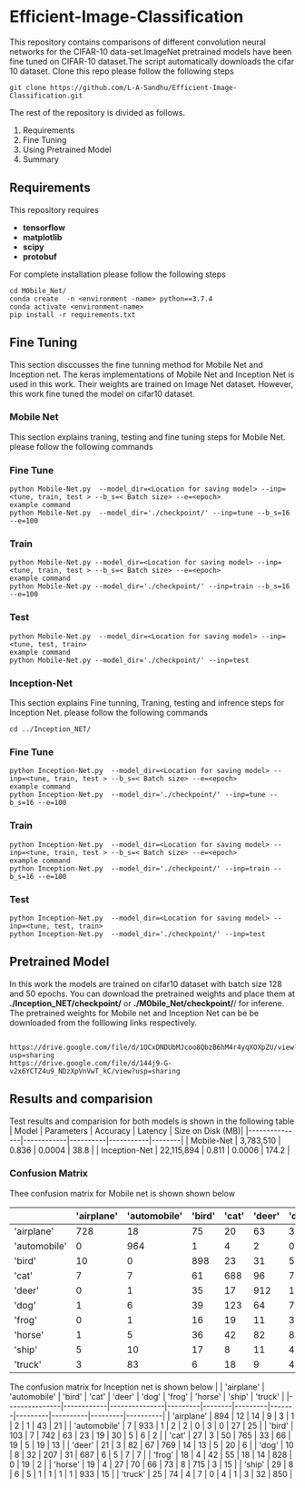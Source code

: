 # Efficient-Image-Classification

 This repository contains comparisons of different convolution neural networks for the CIFAR-10 data-set.ImageNet pretrained models have been fine tuned on CIFAR-10 dataset.The script automatically downloads the cifar 10 dataset. Clone this repo please follow the following steps 
```
git clone https://github.com/L-A-Sandhu/Efficient-Image-Classification.git

```

The rest of the repository is divided as follows. 
  1. Requirements
  2. Fine Tuning
  3. Using Pretrained Model
  4. Summary
## Requirements 
This repository requires 
* **tensorflow**
* **matplotlib**
* **scipy**
* **protobuf**


For complete installation please follow the following steps
```
cd M0bile_Net/
conda create  -n <environment -name> python==3.7.4
conda activate <environment-name>
pip install -r requirements.txt
```
## Fine Tuning 
This section disccusses the fine tunning method for Mobile Net and Inception net. The keras implementations of Mobile Net and Inception Net is used in this work. Their weights are trained on Image Net dataset. However, this work fine tuned the model on cifar10 dataset. 
### Mobile Net

This section explains traning, testing and fine tuning  steps for Mobile Net. please follow the following commands 

### Fine Tune
 
```
python Mobile-Net.py  --model_dir=<Location for saving model> --inp=<tune, train, test > --b_s=< Batch size> --e=<epoch>
example command 
python Mobile-Net.py  --model_dir='./checkpoint/' --inp=tune --b_s=16 --e=100
```
### Train
 
```
python Mobile-Net.py --model_dir=<Location for saving model> --inp=<tune, train, test > --b_s=< Batch size> --e=<epoch>
example command 
python Mobile-Net.py --model_dir='./checkpoint/' --inp=train --b_s=16 --e=100
```
### Test 
```
python Mobile-Net.py  --model_dir=<Location for saving model> --inp=<tune, test, train>
example command 
python Mobile-Net.py --model_dir='./checkpoint/' --inp=test
```
### Inception-Net
This section explains Fine tunning, Traning,  testing and infrence steps for Inception Net. please follow the following commands 
```
cd ../Inception_NET/
```
### Fine Tune
 
```
python Inception-Net.py  --model_dir=<Location for saving model> --inp=<tune, train, test > --b_s=< Batch size> --e=<epoch>
example command 
python Inception-Net.py  --model_dir='./checkpoint/' --inp=tune --b_s=16 --e=100
```
### Train
 
```
python Inception-Net.py  --model_dir=<Location for saving model> --inp=<tune, train, test > --b_s=< Batch size> --e=<epoch>
example command 
python Inception-Net.py  --model_dir='./checkpoint/' --inp=train --b_s=16 --e=100
```
### Test 
```
python Inception-Net.py  --model_dir=<Location for saving model> --inp=<tune, test, train>
python Inception-Net.py  --model_dir='./checkpoint/' --inp=test

```
## Pretrained Model
 In this work the models are trained on cifar10 dataset with batch size 128 and 50 epochs. You can download the pretrained weights and place them at **./Inception_NET/checkpoint/**  or **./M0bile_Net/checkpoint/**/  for inferene. The pretrained weights for Mobile net and Inception Net can be be downloaded from the folllowing links respectively. 
```
 https://drive.google.com/file/d/1OCxDNDUbMJcoo8QbzB6hM4r4yqXOXpZU/view?usp=sharing
https://drive.google.com/file/d/144j9-G-v2x6YCTZ4u9_NDzXpVnVwT_kC/view?usp=sharing
``` 
## Results and comparision 
Test results and comparision for both models is shown in the following table 
| Model         | Parameters | Accuracy | Latency   | Size on Disk (MB)|
|---------------|------------|----------|-----------|--------|
| Mobile-Net    | 3,783,510  | 0.836    |  0.0004   | 38.8   |
| Inception-Net | 22,115,894  | 0.811    |  0.0006  | 174.2  |


### Confusion Matrix 
Thee confusion matrix for Mobile net is shown shown below

|               | 'airplane' |  'automobile' |  'bird' |  'cat' |  'deer' | 'dog' |  'frog' |  'horse' |  'ship' |  'truck' |
|---------------|------------|---------------|---------|--------|---------|-------|---------|----------|---------|----------|
| 'airplane'    | 728        | 18            | 75      | 20     | 63      | 3     | 30      | 1        | 49      | 13       |
|  'automobile' | 0          | 964           | 1       | 4      | 2       | 0     | 5       | 0        | 12      | 12       |
|  'bird'       | 10         | 0             | 898     | 23     | 31      | 5     | 30      | 1        | 2       | 0        |
|  'cat'        | 7          | 7             | 61      | 688    | 96      | 75    | 59      | 4        | 3       | 0        |
|  'deer'       | 0          | 1             | 35      | 17     | 912     | 11    | 19      | 4        | 1       | 0        |
| 'dog'         | 1          | 6             | 39      | 123    | 64      | 724   | 37      | 5        | 1       | 0        |
|  'frog'       | 0          | 1             | 16      | 19     | 11      | 3     | 949     | 0        | 1       | 0        |
|  'horse'      | 1          | 5             | 36      | 42     | 82      | 83    | 12      | 736      | 2       | 1        |
|  'ship'       | 5          | 10            | 17      | 8      | 11      | 4     | 9       | 1        | 932     | 3        |
|  'truck'      | 3          | 83            | 6       | 18     | 9       | 4     | 16      | 1        | 29      | 831      |

The confusion matrix for Inception net is shown below
|               | 'airplane' |  'automobile' |  'bird' |  'cat' |  'deer' | 'dog' |  'frog' |  'horse' |  'ship' |  'truck' |
|---------------|------------|---------------|---------|--------|---------|-------|---------|----------|---------|----------|
| 'airplane'    | 894        | 12            | 14      | 9      | 3       | 1     | 2       | 1        | 43      | 21       |
|  'automobile' | 7          | 933           | 1       | 2      | 2       | 0     | 3       | 0        | 27      | 25       |
|  'bird'       | 103        | 7             | 742     | 63     | 23      | 19    | 30      | 5        | 6       | 2        |
|  'cat'        | 27         | 3             | 50      | 765    | 33      | 66    | 19      | 5        | 19      | 13       |
|  'deer'       | 21         | 3             | 82      | 67     | 769     | 14    | 13      | 5        | 20      | 6        |
| 'dog'         | 10         | 8             | 32      | 207    | 31      | 687   | 6       | 5        | 7       | 7        |
|  'frog'       | 18         | 4             | 42      | 55     | 18      | 14    | 828     | 0        | 19      | 2        |
|  'horse'      | 19         | 4             | 27      | 70     | 66      | 73    | 8       | 715      | 3       | 15       |
|  'ship'       | 29         | 8             | 6       | 5      | 1       | 1     | 1       | 1        | 933     | 15       |
|  'truck'      | 25         | 74            | 4       | 7      | 0       | 4     | 1       | 3        | 32      | 850      |
